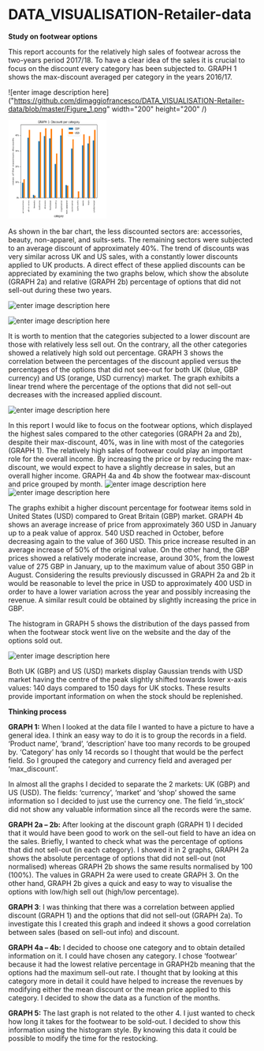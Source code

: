 # DATA_VISUALISATION-Retailer-data

**Study on footwear options**

This report accounts for the relatively high sales of footwear across the two-years period 2017/18. To have a clear idea of the sales it is crucial to focus on the discount every category has been subjected to. GRAPH 1 shows the max-discount averaged per category in the years 2016/17.

![enter image description here]("https://github.com/dimaggiofrancesco/DATA_VISUALISATION-Retailer-data/blob/master/Figure_1.png" width="200" height="200" /)

<img src="https://github.com/dimaggiofrancesco/DATA_VISUALISATION-Retailer-data/blob/master/Figure_1.png" width="200" height="200" />
  
As shown in the bar chart, the less discounted sectors are: accessories, beauty, non-apparel, and suits-sets. The remaining sectors were subjected to an average discount of approximately 40%. The trend of discounts was very similar across UK and US sales, with a constantly lower discounts applied to UK products. A direct effect of these applied discounts can be appreciated by examining the two graphs below, which show the absolute (GRAPH 2a) and relative (GRAPH 2b) percentage of options that did not sell-out during these two years.

![enter image description here](https://lh3.googleusercontent.com/Em_aeYyKe47HBWxp-3OdHxqY6YzhdtNtshAMyZCgiCy7P3ggVLspHQlgS-Fynb-6g7hkuH5aFVtfVQ)

![enter image description here](https://lh3.googleusercontent.com/rtYq-dvmmJyUYcko8AJM7UHQAr9pWOgoRjG46mnYR2J0jVHirTSpp4aoAvp-p0x_03KTaYBvFYABrg)

It is worth to mention that the categories subjected to a lower discount are those with relatively less sell out. On the contrary, all the other categories showed a relatively high sold out percentage. GRAPH 3 shows the correlation between the percentages of the discount applied versus the percentages of the options that did not see-out for both UK (blue, GBP currency) and US (orange, USD currency) market. The graph exhibits a linear trend where the percentage of the options that did not sell-out decreases with the increased applied discount.

![enter image description here](https://lh3.googleusercontent.com/aP4b8Qx-O2FJ5hEXOdurPHQGfUSc6-dQ2h7NoTO71XN2scTLBys0JFbvmFx97CVeJEgnGQrYaJX5Zg)

In this report I would like to focus on the footwear options, which displayed the highest sales compared to the other categories (GRAPH 2a and 2b), despite their max-discount, 40%, was in line with most of the categories (GRAPH 1). The relatively high sales of footwear could play an important role for the overall income. By increasing the price or by reducing the max-discount, we would expect to have a slightly decrease in sales, but an overall higher income. GRAPH 4a and 4b show the footwear max-discount and price grouped by month.
![enter image description here](https://lh3.googleusercontent.com/iZX1Xi-7PWUi0-Lyg2KXYCmyFJVXycHnL9Qivb3K6totubZSR-M0PQYNBOdjUTgqjv9k6MMJH5PcNQ)
![enter image description here](https://lh3.googleusercontent.com/KKahAXH2VL5PmsxLsRcxwy-8Ko-gGSnCx_QPJcJrtjkYBRqBbxRDVt2i3X3IIPDeDBiHmp-8ifJcSQ)

The graphs exhibit a higher discount percentage for footwear items sold in United States (USD) compared to Great Britain (GBP) market. GRAPH 4b shows an average increase of price from approximately 360 USD in January up to a peak value of approx. 540 USD reached in October, before decreasing again to the value of 360 USD. This price increase resulted in an average increase of 50% of the original value. On the other hand, the GBP prices showed a relatively moderate increase, around 30%, from the lowest value of 275 GBP in January, up to the maximum value of about 350 GBP in August. Considering the results previously discussed in GRAPH 2a and 2b it would be reasonable to level the price in USD to approximately 400 USD in order to have a lower variation across the year and possibly increasing the revenue. A similar result could be obtained by slightly increasing the price in GBP.

The histogram in GRAPH 5 shows the distribution of the days passed from when the footwear stock went live on the website and the day of the options sold out.

![enter image description here](https://lh3.googleusercontent.com/HmIbWtcf22PHKc0AiugcaKec2IV1AGIIeG3LnD7ymZYjk4LKWv_1w1IyvyQb871OkyCKH8mrs3KC_A)

Both UK (GBP) and US (USD) markets display Gaussian trends with USD market having the centre of the peak slightly shifted towards lower x-axis values: 140 days compared to 150 days for UK stocks. These results provide important information on when the stock should be replenished.


**Thinking process**

**GRAPH 1:** When I looked at the data file I wanted to have a picture to have a general idea. I think an easy way to do it is to group the records in a field. ‘Product name’, ‘brand’, ‘description’ have too many records to be grouped by. ‘Category’ has only 14 records so I thought that would be the perfect field. So I grouped the category and currency field and averaged per ‘max_discount’.

In almost all the graphs I decided to separate the 2 markets: UK (GBP) and US (USD). The fields: ‘currency’, ‘market’ and ‘shop’ showed the same information so I decided to just use the currency one. The field ‘in_stock’ did not show any valuable information since all the records were the same.

**GRAPH 2a – 2b:** After looking at the discount graph (GRAPH 1) I decided that it would have been good to work on the sell-out field to have an idea on the sales. Briefly, I wanted to check what was the percentage of options that did not sell-out (in each category). I showed it in 2 graphs, GRAPH 2a shows the absolute percentage of options that did not sell-out (not normalised) whereas GRAPH 2b shows the same results normalised by 100 (100%). The values in GRAPH 2a were used to create GRAPH 3. On the other hand, GRAPH 2b gives a quick and easy to way to visualise the options with low/high sell out (high/low percentage).

**GRAPH 3**: I was thinking that there was a correlation between applied discount (GRAPH 1) and the options that did not sell-out (GRAPH 2a). To investigate this I created this graph and indeed it shows a good correlation between sales (based on sell-out info) and discount.

**GRAPH 4a – 4b:** I decided to choose one category and to obtain detailed information on it. I could have chosen any category. I chose ‘footwear’ because it had the lowest relative percentage in GRAPH2b meaning that the options had the maximum sell-out rate. I thought that by looking at this category more in detail it could have helped to increase the revenues by modifying either the mean discount or the mean price applied to this category. I decided to show the data as a function of the months.

**GRAPH 5:** The last graph is not related to the other 4. I just wanted to check how long it takes for the footwear to be sold-out. I decided to show this information using the histogram style. By knowing this data it could be possible to modify the time for the restocking.
